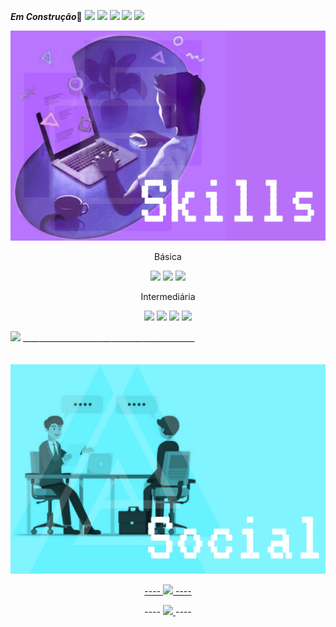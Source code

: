 ***Em Construção***🔧
<img src="https://c.tenor.com/E33HkUhvr9EAAAAC/welcome.gif"/>
<Img src= "https://github-readme-stats.vercel.app/api/wakatime?username=loopingstars787"/>
<Img src= "https://activity-graph.herokuapp.com/graph?username=loopingstars&theme=react-dark"/>
<Img src="https://github-readme-streak-stats.herokuapp.com?user=loopingstars&theme=react&date_format=M%20j%5B%2C%20Y%5D"/>
<Img src="https://github-readme-stats.vercel.app/api?username=loopingstars&show_icons=true&theme=react" />
<div>

  <Img src="https://github.com/loopingstars/loopingstars/blob/Generate/1641956143373.jpg" />
   <p  align=center>Básica</p>
<p align= center float="left">
  <img width=120px src="https://img.shields.io/badge/JavaScript-323330?style=for-the-badge&logo=javascript&logoColor=F7DF1E" width="100" /> 
  <img src="https://img.shields.io/badge/Figma-F24E1E?style=for-the-badge&logo=figma&logoColor=white" width="100" /> 
  <img src="https://img.shields.io/badge/Bitbucket-0747a6?style=for-the-badge&logo=bitbucket&logoColor=white" width="100" />
</p>
<p  align=center>Intermediária</p>
<p align=center float="right">

  <img src="https://img.shields.io/badge/HTML5-E34F26?style=for-the-badge&logo=html5&logoColor=white" width="100" /> 
  <img src="https://img.shields.io/badge/CSS3-1572B6?style=for-the-badge&logo=css3&logoColor=white" width="100" /> 
  <img width=150px src="https://img.shields.io/badge/Adobe%20Photoshop-31A8FF?style=for-the-badge&logo=Adobe%20Photoshop&logoColor=black" width="100" />
  <Img src="https://img.shields.io/badge/GIT-E44C30?style=for-the-badge&logo=git&logoColor=white" />

</p>
<img width=350px src="https://github-readme-stats.vercel.app/api/top-langs/?username=loopingstars&theme=react&layout=compact" />
___________________________________________  
</div>
<br><br>
<div>
 <Img src= "https://github.com/loopingstars/loopingstars/blob/Generate/1641977193476.png"/>
 <br>

  
 <p align=center>
   <a href="#">
----
      <img  src="https://img.shields.io/badge/LinkedIn-0077B5?style=for-the-badge&logo=linkedin&logoColor=white"/ >
   ----
    </a>
 </p>
 <p align=center>
----
   <a  href="#">
    <img src="https://img.shields.io/badge/Discord-7289DA?style=for-the-badge&logo=discord&logoColor=white"/ >
   
   </a>
----
 </p>
 </div> 

   
